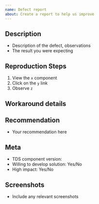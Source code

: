 ```yaml
---
name: Defect report
about: Create a report to help us improve
---
```


<!--
  ### IMPORTANT SECURITY NOTE ###

  When opening issues, be sure NOT to include any private or personal
  information such as secrets, passwords, or any source code that involves
  data retrieval.

  Also, do not include links to sites on staging.
-->

## Description

<!--
  Please explain the problem you are trying to solve, not the solution you expect to see.
-->

- Description of the defect, observations
- The result you were expecting

## Reproduction Steps

<!--
  This section is very important. Please provide steps on how to reproduce your issue.
  Including code snippets or a link to documentation are also very helpful.
-->

1. View the `x` component
2. Click on the `y` link
3. Observe `z`

## Workaround details

<!--
  Optionally provide guidance on any available workaround.
-->

## Recommendation

<!--
  Optionally include any recommendation you may have to remedy the issue
-->

- Your recommendation here

## Meta

<!--
  Please note, priority of issues are determined
-->

- TDS component version: <!-- Example: @tds/core-expand-collapse@1.1.0 -->
- Willing to develop solution: Yes/No
- High impact: Yes/No <!-- Answer 'yes' if this is blocking you from releasing code -->

## Screenshots

<!--
  If applicable, please provide designs or screenshots of the intended end result, or issue.
  Providing screenshots will increase our response time.
-->

- Include any relevant screenshots

